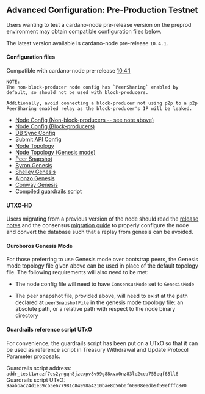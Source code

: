 ## Advanced Configuration: Pre-Production Testnet

Users wanting to test a cardano-node pre-release version on the preprod
environment may obtain compatible configuration files below.

The latest version available is cardano-node pre-release `10.4.1`.

#### Configuration files

Compatible with cardano-node pre-release [10.4.1](https://github.com/IntersectMBO/cardano-node/releases/tag/10.4.1)

```
NOTE:
The non-block-producer node config has `PeerSharing` enabled by
default, so should not be used with block-producers.

Additionally, avoid connecting a block-producer not using p2p to a p2p
PeerSharing enabled relay as the block-producer's IP will be leaked.
```

- [Node Config (Non-block-producers -- see note above)](environments-pre/preprod/config.json)
- [Node Config (Block-producers)](environments-pre/preprod/config-bp.json)
- [DB Sync Config](environments-pre/preprod/db-sync-config.json)
- [Submit API Config](environments-pre/preprod/submit-api-config.json)
- [Node Topology](environments-pre/preprod/topology.json)
- [Node Topology (Genesis mode)](environments-pre/preprod/topology-genesis-mode.json)
- [Peer Snapshot](environments-pre/preprod/peer-snapshot.json)
- [Byron Genesis](environments-pre/preprod/byron-genesis.json)
- [Shelley Genesis](environments-pre/preprod/shelley-genesis.json)
- [Alonzo Genesis](environments-pre/preprod/alonzo-genesis.json)
- [Conway Genesis](environments-pre/preprod/conway-genesis.json)
- [Compiled guardrails script](environments-pre/preprod/guardrails-script.plutus)

#### UTXO-HD

Users migrating from a previous version of the node should read the [release
notes](https://github.com/IntersectMBO/cardano-node/releases/tag/10.4.1) and
the consensus [migration guide](https://ouroboros-consensus.cardano.intersectmbo.org/docs/for-developers/utxo-hd/migrating)
to properly configure the node and convert the database such that a replay from
genesis can be avoided.

#### Ouroboros Genesis Mode

For those preferring to use Genesis mode over bootstrap peers, the Genesis mode
topology file given above can be used in place of the default topology file.
The following requirements will also need to be met:

* The node config file will need to have `ConsensusMode` set to `GenesisMode`

* The peer snapshot file, provided above, will need to exist at the path
declared at `peerSnapshotFile` in the genesis mode topology file: an absolute
path, or a relative path with respect to the node binary directory

#### Guardrails reference script UTxO

For convenience, the guardrails script has been put on a UTxO so that it can be used as reference script in
Treasury Withdrawal and Update Protocol Parameter proposals.

Guardrails script address: `addr_test1wrazf7es2yngqh8jzexpv8v99g88xvx0nz83le2cea755eqf68ll6`
Guardrails script UTxO: `9aabbac24d1e39cb3e677981c84998a4210bae8d56b0f60908eedb9f59efffc8#0`
